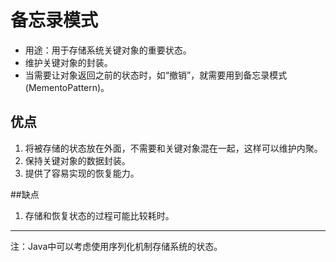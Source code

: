 # 备忘录模式
 - 用途：用于存储系统关键对象的重要状态。
 - 维护关键对象的封装。
 - 当需要让对象返回之前的状态时，如“撤销”，就需要用到备忘录模式(MementoPattern)。
## 优点
1. 将被存储的状态放在外面，不需要和关键对象混在一起，这样可以维护内聚。
2. 保持关键对象的数据封装。
3. 提供了容易实现的恢复能力。

##缺点
1. 存储和恢复状态的过程可能比较耗时。
---
 注：Java中可以考虑使用序列化机制存储系统的状态。